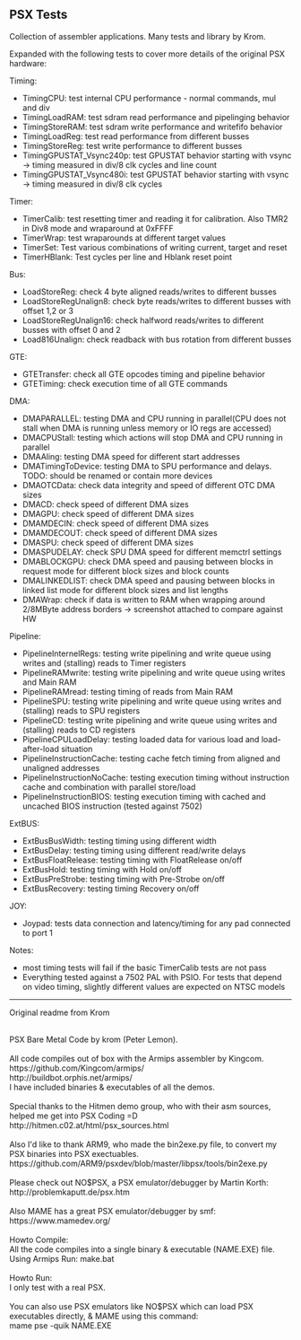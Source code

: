 ## PSX Tests

Collection of assembler applications. Many tests and library by Krom.

Expanded with the following tests to cover more details of the original PSX hardware:

Timing: 
- TimingCPU: test internal CPU performance - normal commands, mul and div
- TimingLoadRAM: test sdram read performance and pipelinging behavior
- TimingStoreRAM: test sdram write performance and writefifo behavior
- TimingLoadReg: test read performance from different busses
- TimingStoreReg: test write performance to different busses
- TimingGPUSTAT_Vsync240p: test GPUSTAT behavior starting with vsync -> timing measured in div/8 clk cycles and line count
- TimingGPUSTAT_Vsync480i: test GPUSTAT behavior starting with vsync -> timing measured in div/8 clk cycles

Timer:
- TimerCalib: test resetting timer and reading it for calibration. Also TMR2 in Div8 mode and wraparound at 0xFFFF
- TimerWrap: test wraparounds at different target values
- TimerSet: Test various combinations of writing current, target and reset
- TimerHBlank: Test cycles per line and Hblank reset point

Bus:
- LoadStoreReg: check 4 byte aligned reads/writes to different busses
- LoadStoreRegUnalign8: check byte reads/writes to different busses with offset 1,2 or 3
- LoadStoreRegUnalign16: check halfword reads/writes to different busses with offset 0 and 2
- Load816Unalign: check readback with bus rotation from different busses

GTE:
- GTETransfer: check all GTE opcodes timing and pipeline behavior 
- GTETiming: check execution time of all GTE commands

DMA:
- DMAPARALLEL: testing DMA and CPU running in parallel(CPU does not stall when DMA is running unless memory or IO regs are accessed)
- DMACPUStall: testing which actions will stop DMA and CPU running in parallel
- DMAAling: testing DMA speed for different start addresses
- DMATimingToDevice: testing DMA to SPU performance and delays. TODO: should be renamed or contain more devices
- DMAOTCData: check data integrity and speed of different OTC DMA sizes
- DMACD: check speed of different DMA sizes
- DMAGPU: check speed of different DMA sizes
- DMAMDECIN: check speed of different DMA sizes
- DMAMDECOUT: check speed of different DMA sizes
- DMASPU: check speed of different DMA sizes
- DMASPUDELAY: check SPU DMA speed for different memctrl settings
- DMABLOCKGPU: check DMA speed and pausing between blocks in request mode for different block sizes and block counts
- DMALINKEDLIST: check DMA speed and pausing between blocks in linked list mode for different block sizes and list lengths
- DMAWrap: check if data is written to RAM when wrapping around 2/8MByte address borders -> screenshot attached to compare against HW 

Pipeline:
- PipelineInternelRegs: testing write pipelining and write queue using writes and (stalling) reads to Timer registers
- PipelineRAMwrite: testing write pipelining and write queue using writes and Main RAM
- PipelineRAMread: testing timing of reads from Main RAM
- PipelineSPU: testing write pipelining and write queue using writes and (stalling) reads to SPU registers
- PipelineCD: testing write pipelining and write queue using writes and (stalling) reads to CD registers
- PipelineCPULoadDelay: testing loaded data for various load and load-after-load situation
- PipelineInstructionCache: testing cache fetch timing from aligned and unaligned addresses
- PipelineInstructionNoCache: testing execution timing without instruction cache and combination with parallel store/load
- PipelineInstructionBIOS: testing execution timing with cached and uncached BIOS instruction (tested against 7502)

ExtBUS:
- ExtBusBusWidth: testing timing using different width
- ExtBusDelay: testing timing using different read/write delays
- ExtBusFloatRelease: testing timing with FloatRelease on/off
- ExtBusHold: testing timing with Hold on/off
- ExtBusPreStrobe: testing timing with Pre-Strobe on/off
- ExtBusRecovery: testing timing Recovery on/off

JOY:
- Joypad: tests data connection and latency/timing for any pad connected to port 1

Notes: 
- most timing tests will fail if the basic TimerCalib tests are not pass
- Everything tested against a 7502 PAL with PSIO. For tests that depend on video timing, slightly different values are expected on NTSC models

-------------
Original readme from Krom

<br />
PSX Bare Metal Code by krom (Peter Lemon).<br />
<br />
All code compiles out of box with the Armips assembler by Kingcom.<br />
https://github.com/Kingcom/armips/<br />
http://buildbot.orphis.net/armips/<br />
I have included binaries & executables of all the demos.<br />
<br />
Special thanks to the Hitmen demo group, who with their asm sources, helped me get into PSX Coding =D<br />
http://hitmen.c02.at/html/psx_sources.html<br />
<br />
Also I'd like to thank ARM9, who made the bin2exe.py file, to convert my PSX binaries into PSX exectuables.<br />
https://github.com/ARM9/psxdev/blob/master/libpsx/tools/bin2exe.py<br />
<br />
Please check out NO$PSX, a PSX emulator/debugger by Martin Korth:<br />
http://problemkaputt.de/psx.htm<br />
<br />
Also MAME has a great PSX emulator/debugger by smf:<br />
https://www.mamedev.org/<br />
<br />
Howto Compile:<br />
All the code compiles into a single binary & executable (NAME.EXE) file.<br />
Using Armips Run: make.bat<br />
<br />
Howto Run:<br />
I only test with a real PSX.<br />
<br />
You can also use PSX emulators like NO$PSX which can load PSX executables directly, & MAME using this command:<br />
mame pse -quik NAME.EXE
